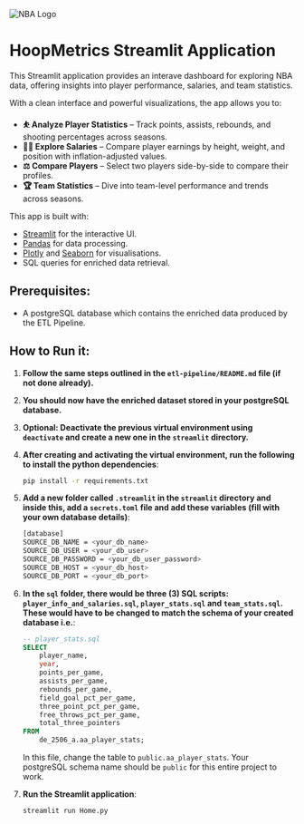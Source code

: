 ![NBA Logo](/streamlit/images/nba_logo.avif)
# HoopMetrics Streamlit Application

This Streamlit application provides an interave dashboard for exploring NBA data, offering insights into player performance, salaries, and team statistics.

With a clean interface and powerful visualizations, the app allows you to:
- **⛹️ Analyze Player Statistics** – Track points, assists, rebounds, and shooting percentages across seasons.
- **💸💸 Explore Salaries** – Compare player earnings by height, weight, and position with inflation-adjusted values.
- **⚖️ Compare Players** – Select two players side-by-side to compare their profiles.
- **🏆 Team Statistics** – Dive into team-level performance and trends across seasons.
  
This app is built with:
- [Streamlit](https://streamlit.io) for the interactive UI.
- [Pandas](https://pandas.pydata.org) for data processing.
- [Plotly](https://plotly.com) and [Seaborn](https://seaborn.pydata.org) for visualisations.
- SQL queries for enriched data retrieval.
  

## Prerequisites:
- A postgreSQL database which contains the enriched data produced by the ETL Pipeline.
  
## How to Run it:
1. **Follow the same steps outlined in the `etl-pipeline/README.md` file (if not done already).**
2. **You should now have the enriched dataset stored in your postgreSQL database.**
3. **Optional: Deactivate the previous virtual environment using `deactivate` and create a new one in the `streamlit` directory.**
4. **After creating and activating the virtual environment, run the following to install the python dependencies**:
    ```bash
    pip install -r requirements.txt
    ```
5. **Add a new folder called `.streamlit` in the `streamlit` directory and inside this, add a `secrets.toml` file and add these variables (fill with your own database details)**:
    ```bash
    [database]
    SOURCE_DB_NAME = <your_db_name>
    SOURCE_DB_USER = <your_db_user>
    SOURCE_DB_PASSWORD = <your_db_user_password>
    SOURCE_DB_HOST = <your_db_host>
    SOURCE_DB_PORT = <your_db_port>
    ```
6. **In the `sql` folder, there would be three (3) SQL scripts: `player_info_and_salaries.sql`, `player_stats.sql` and `team_stats.sql`. These would have to be changed to match the schema of your created database i.e.**:
   
    ```sql
    -- player_stats.sql
    SELECT
        player_name,
        year,
        points_per_game,
        assists_per_game,
        rebounds_per_game,
        field_goal_pct_per_game,
        three_point_pct_per_game,
        free_throws_pct_per_game,
        total_three_pointers
    FROM
        de_2506_a.aa_player_stats;
    ```
    In this file, change the table to `public.aa_player_stats`. Your postgreSQL schema name should be `public` for this entire project to work.
7. **Run the Streamlit application**:
   ```bash
   streamlit run Home.py
   ```
